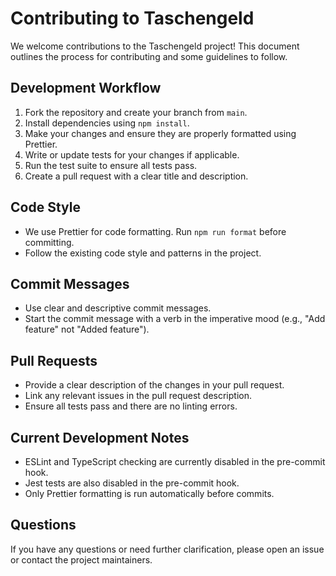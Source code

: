 # Contributing to Taschengeld

We welcome contributions to the Taschengeld project! This document outlines the process for contributing and some guidelines to follow.

## Development Workflow

1. Fork the repository and create your branch from `main`.
2. Install dependencies using `npm install`.
3. Make your changes and ensure they are properly formatted using Prettier.
4. Write or update tests for your changes if applicable.
5. Run the test suite to ensure all tests pass.
6. Create a pull request with a clear title and description.

## Code Style

- We use Prettier for code formatting. Run `npm run format` before committing.
- Follow the existing code style and patterns in the project.

## Commit Messages

- Use clear and descriptive commit messages.
- Start the commit message with a verb in the imperative mood (e.g., "Add feature" not "Added feature").

## Pull Requests

- Provide a clear description of the changes in your pull request.
- Link any relevant issues in the pull request description.
- Ensure all tests pass and there are no linting errors.

## Current Development Notes

- ESLint and TypeScript checking are currently disabled in the pre-commit hook.
- Jest tests are also disabled in the pre-commit hook.
- Only Prettier formatting is run automatically before commits.

## Questions

If you have any questions or need further clarification, please open an issue or contact the project maintainers.
